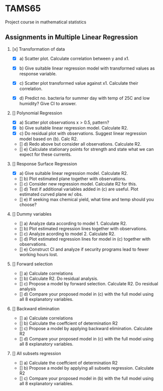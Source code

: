 # TAMS65
Project course in mathematical statistics

## Assignments in Multiple Linear Regression
1. [x] Transformation of data
    - [x] a) Scatter plot. Calculate correlation between y and x1.
    - [x] b) Give suitable linear regression model with transformed values as response variable.
    - [x] c) Scatter plot transformed value against x1. Calculate their correlation.
    - [x] d) Predict no. bacteria for summer day with temp of 25C and low humidity? Give CI to answer.


2. [] Polynomial Regression
    - [x] a) Scatter plot observations x >  0.5, pattern?
    - [x] b) Give suitable linear regression model. Calculate R2.
    - [x] c) Do residual plot with observations. Suggest linear regression model based on (b). Calc R2.
    - [] d) Redo above but consider all observations. Calculate R2.
    - [] e) Calculate stationary points for strength and state what we can expect for these currents.

3. [] Response Surface Regression
    - [x] a) Give suitable linear regression model. Calculate R2.
    - [] b) Plot estimated plane together with observations.
    - [] c) Consider new regression model. Calculate R2 for this. 
    - [] d) Test if additional variables added in (c) are useful. Plot estimated curved plane w/ obs. 
    - [] e) If seeking max chemical yield, what time and temp should you choose?

4. [] Dummy variables
    - [] a) Analyze data according to model 1. Calculate R2.
    - [] b) Plot estimated regression lines together with observations.
    - [] c) Analyze acording to model 2. Calculate R2.
    - [] d) Plot estimated regression lines for model in (c) together with observations.
    - [] e) Construct CI and analyze if security programs lead to fewer working hours lost. 

5. [] Forward selection
    - [] a) Calculate correlations
    - [] b) Calculate R2. Do residual analysis.
    - [] c) Propose a model by forward selection. Calculate R2. Do residual analysis
    - [] d) Compare your proposed model in (c) with the full model using all 8 explanatory variables.


6. [] Backward elimination
    - [] a) Calculate correlations
    - [] b) Calculate the coeffcient of determination R2
    - [] c) Propose a model by applying backward elimination. Calculate R2
    - [] d) Compare your proposed model in (c) with the full model using all 8 explanatory variables.


7. [] All subsets regression
    - [] a) Calculate the coeffcient of determination R2
    - [] b) Propose a model by applying all subsets regression. Calculate R2
    - [] c) Compare your proposed model in (b) with the full model using all 8 explanatory variables. 

